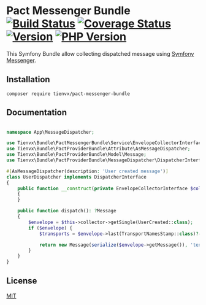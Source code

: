# Pact Messenger Bundle [![Build Status][actions_badge]][actions_link] [![Coverage Status][coveralls_badge]][coveralls_link] [![Version][version-image]][version-url] [![PHP Version][php-version-image]][php-version-url]

This Symfony Bundle allow collecting dispatched message using [Symfony Messenger][messenger].

## Installation

```shell
composer require tienvx/pact-messenger-bundle
```

## Documentation

```php

namespace App\MessageDispatcher;

use Tienvx\Bundle\PactMessengerBundle\Service\EnvelopeCollectorInterface;
use Tienvx\Bundle\PactProviderBundle\Attribute\AsMessageDispatcher;
use Tienvx\Bundle\PactProviderBundle\Model\Message;
use Tienvx\Bundle\PactProviderBundle\MessageDispatcher\DispatcherInterface;

#[AsMessageDispatcher(description: 'User created message')]
class UserDispatcher implements DispatcherInterface
{
    public function __construct(private EnvelopeCollectorInterface $collector)
    {
    }

    public function dispatch(): ?Message
    {
        $envelope = $this->collector->getSingle(UserCreated::class);
        if ($envelope) {
            $transports = $envelope->last(TransportNamesStamp::class)?->getTransportNames() ?? [];

            return new Message(serialize($envelope->getMessage()), 'text/plain', json_encode(['transports' => $transports]));
        }
    }
}
```

## License

[MIT](https://github.com/tienvx/pact-messenger-bundle/blob/main/LICENSE)

[actions_badge]: https://github.com/tienvx/pact-messenger-bundle/workflows/main/badge.svg
[actions_link]: https://github.com/tienvx/pact-messenger-bundle/actions

[coveralls_badge]: https://coveralls.io/repos/tienvx/pact-messenger-bundle/badge.svg?branch=main&service=github
[coveralls_link]: https://coveralls.io/github/tienvx/pact-messenger-bundle?branch=main

[version-url]: https://packagist.org/packages/tienvx/pact-messenger-bundle
[version-image]: http://img.shields.io/packagist/v/tienvx/pact-messenger-bundle.svg?style=flat

[php-version-url]: https://packagist.org/packages/tienvx/pact-messenger-bundle
[php-version-image]: http://img.shields.io/badge/php-8.0.0+-ff69b4.svg

[messenger]: https://github.com/symfony/messenger
